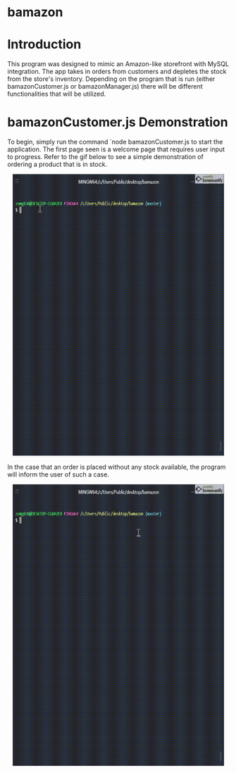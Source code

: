 # bamazon

# Introduction

This program was designed to mimic an Amazon-like storefront with MySQL integration. The app takes in orders from customers and depletes the stock from the store's inventory. Depending on the program that is run (either bamazonCustomer.js or bamazonManager.js) there will be different functionalities that will be utilized.

# bamazonCustomer.js Demonstration

To begin, simply run the command `node bamazonCustomer.js to start the application. The first page seen is a welcome page that requires user input to progress. Refer to the gif below to see a simple demonstration of ordering a product that is in stock.

  <p align="center">
  <img height="640" width="480" src="/videos/customerOrder.gif">
  </p>
  
  In the case that an order is placed without any stock available, the program will inform the user of such a case.
  
  <p align="center">
  <img height="640" width="480" src="/videos/orderFail.gif">
  </p>

